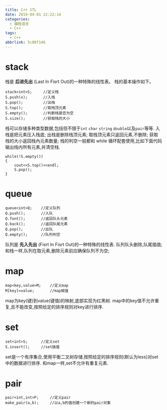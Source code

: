 ```yaml
---
title: C++ STL
date: 2019-04-01 22:22:14
categories:
  - 编程语言
  - C++
tags:
  - C++
abbrlink: 5c80f146
---
```

# stack
栈是 **后进先出** (Last In Fisrt Out)的一种特殊的线性表。
栈的基本操作如下。
```
stack<int>S;     //定义栈
S.push(x);       //入栈
S.pop();         //出栈
S.top();         //取栈顶元素
S.empty();       //判断栈是否为空
S.size();        //获取栈的大小
```
<!--more-->
栈可以存储多种类型数据,包括但不限于`int` `char` `string` `double`以及`pair`等等.
入栈是把元素压入栈底;
出栈是删除栈顶元素;
取栈顶元素只返回元素,不删除;
获取栈的大小返回栈內元素数量;
栈的判空一般都和 while 循环配套使用,比如下面代码输出栈内所有元素,并清空栈.
```
while(!S.empty())
{
    cout<<S.top()<<endl;
    S.pop();
}
```
# queue
```
queue<int>Q;	//定义队列
Q.push();		//入队
Q.font();		//返回队头元素
Q.back();		//返回队尾元素
Q.pop();		//出队
Q.empty();		//队列判空
```
队列是 **先入先出** (Fisrt In Fisrt Out)的一种特殊的线性表.
队列队头删除,队尾插值;
和栈一样,队列在取元素,删除元素前应确保队列不为空;

# map
```
map<key,value>M;	//定义map
M[key]=value;		//map赋值
```
map为key(键)到value(键值)的映射,底部实现为红黑树.
map中的key值不允许重复,且不能改变,按照给定的排序规则对key进行排序.

# set
```
set<int>S;		//定义set
S.insert();		//set插值
```
set是一个有序集合,使用平衡二叉树存储,按照给定的排序规则(默认为less)对set中的数据进行排序.
和map一样,set不允许有重复元素.

# pair
```
pair<int,int>P;		//定义pair
make_pair(a,b);		//以a,b的值创建一个新的pair对象

```
